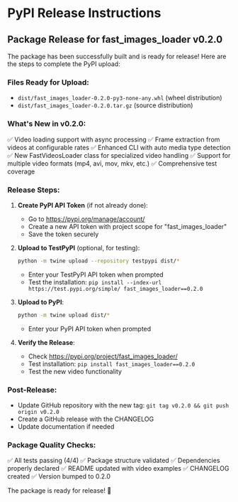 # PyPI Release Instructions

## Package Release for fast_images_loader v0.2.0

The package has been successfully built and is ready for release! Here are the steps to complete the PyPI upload:

### Files Ready for Upload:
- `dist/fast_images_loader-0.2.0-py3-none-any.whl` (wheel distribution)
- `dist/fast_images_loader-0.2.0.tar.gz` (source distribution)

### What's New in v0.2.0:
✅ Video loading support with async processing
✅ Frame extraction from videos at configurable rates
✅ Enhanced CLI with auto media type detection
✅ New FastVideosLoader class for specialized video handling
✅ Support for multiple video formats (mp4, avi, mov, mkv, etc.)
✅ Comprehensive test coverage

### Release Steps:

1. **Create PyPI API Token** (if not already done):
   - Go to https://pypi.org/manage/account/
   - Create a new API token with project scope for "fast_images_loader"
   - Save the token securely

2. **Upload to TestPyPI** (optional, for testing):
   ```bash
   python -m twine upload --repository testpypi dist/*
   ```
   - Enter your TestPyPI API token when prompted
   - Test the installation: `pip install --index-url https://test.pypi.org/simple/ fast_images_loader==0.2.0`

3. **Upload to PyPI**:
   ```bash
   python -m twine upload dist/*
   ```
   - Enter your PyPI API token when prompted

4. **Verify the Release**:
   - Check https://pypi.org/project/fast_images_loader/
   - Test installation: `pip install fast_images_loader==0.2.0`
   - Test the new video functionality

### Post-Release:
- Update GitHub repository with the new tag: `git tag v0.2.0 && git push origin v0.2.0`
- Create a GitHub release with the CHANGELOG
- Update documentation if needed

### Package Quality Checks:
✅ All tests passing (4/4)
✅ Package structure validated
✅ Dependencies properly declared
✅ README updated with video examples
✅ CHANGELOG created
✅ Version bumped to 0.2.0

The package is ready for release! 🚀
